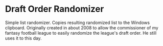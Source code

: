 Draft Order Randomizer
======================

Simple list randomizer. Copies resulting randomized list to the Windows clipboard. Originally created in about 2008 to allow the commissioner of my fantasy football league to easily randomize the league's draft order. He still uses it to this day.